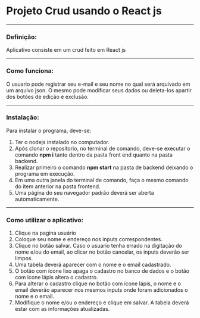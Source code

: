 <h1>Projeto Crud usando o React js</h1>
<hr>
<h3>Definição:</h3>
<p>Aplicativo consiste em um crud feito em React js</p>
<hr>
<h3>Como funciona:</h3>
<p>O usuario pode registrar seu e-mail e seu nome no qual será arquivado em um arquivo json. O mesmo pode modificar seus dados ou deleta-los apartir dos botões de edição e exclusão.</p>
<hr>
<h3>Instalação:</h3>
<p>Para instalar o programa, deve-se:</p>
<ol>
    <li> Ter o nodejs instalado no computador.</li>
    <li>Após clonar o repositorio, no terminal de comando, deve-se executar o comando <strong>npm i</strong> tanto dentro da pasta front end quanto na pasta backend.</li>
    <li>Realizar primeiro o comando <strong>npm start</strong> na pasta de backend deixando o programa em execução.</li>
    <li>Em uma outra janela do terminal de comando, faça o mesmo comando do item anterior na pasta frontend.</li>
    <li>Uma página do seu navegador padrão deverá ser aberta automaticamente.</li>
</ol>
<hr>
<h3>Como utilizar o aplicativo:</h3>
<ol>
    <li>Clique na pagina usuário</li>
    <li>Coloque seu nome e endereço nos inputs correspondentes.</li>
    <li>Clique no botão salvar. Caso o usuario tenha errado na digitação do nome e/ou do email, ao clicar no botão cancelar, os inputs deverão ser limpos.</li>
    <li>Uma tabela deverá aparecer com o nome e o email cadastrado.</li>
    <li>O botão com ícone lixo apaga o cadastro no banco de dados e o botão com icone lápis altera o cadastro.</li>
    <li>Para alterar o cadastro clique no botão com ícone lápis, o nome e o email deverão aparecer nos mesmos inputs onde foram adicionados o nome e o email.</li>
    <li>Modifique o nome e/ou o endereço e clique em salvar. A tabela deverá estar com as informações atualizadas.</li>
</ol>

